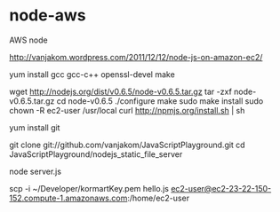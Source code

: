 node-aws
========

AWS node

http://vanjakom.wordpress.com/2011/12/12/node-js-on-amazon-ec2/

yum install gcc gcc-c++ openssl-devel make

wget http://nodejs.org/dist/v0.6.5/node-v0.6.5.tar.gz
tar -zxf node-v0.6.5.tar.gz
cd node-v0.6.5
./configure
make
sudo make install
sudo chown -R ec2-user /usr/local
curl http://npmjs.org/install.sh | sh

yum install git

git clone git://github.com/vanjakom/JavaScriptPlayground.git
cd JavaScriptPlayground/nodejs_static_file_server

node server.js



scp  -i ~/Developer/kormartKey.pem hello.js ec2-user@ec2-23-22-150-152.compute-1.amazonaws.com:/home/ec2-user 
